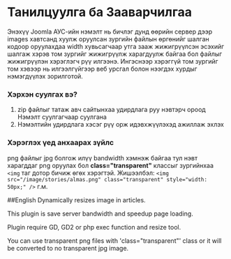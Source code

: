 # Танилцуулга ба Зааварчилгаа
Энэхүү Joomla АУС-ийн нэмэлт нь бичлэг дунд өөрийн сервер дээр images хавтсанд хуулж оруулсан зургийн файлын өргөнийг шалган кодоор оруулахдаа width хувьсагчаар утга зааж жижигрүүлсэн эсэхийг шалгаж хэрэв том зургийг жижигрүүлж харагдуулж байгаа бол файлыг жижигрүүлэн хэрэглэгч рүү илгээнэ. Ингэснээр хэрэггүй том зургийг том хэвээр нь илгээлгүйгээр веб урсгал болон нээгдэх хурдыг нэмэгдүүлэх зорилготой.

### Хэрхэн суулгах вэ?
1. zip файлыг татаж авч сайтынхаа удирдлага руу нэвтэрч ороод Нэмэлт суулгагчаар суулгана
2. Нэмэлтийн удирдлага хэсэг рүү орж идэвхжүүлэхэд ажиллаж эхлэх 

### Хэрэглэх үед анхаарах зүйлс
png файлыг jpg болгож илүү bandwidth хэмнэж байгаа тул нэвт харагддаг png оруулах бол **class="transparent"** классыг зургийнхаа `<img` таг дотор бичиж өгөх хэрэгтэй. Жишээлбэл: `<img src="/image/stories/almas.png" class="transparent" style="width: 50px;" />` г.м.


##English
Dynamically resizes image in articles. 

This plugin is save server bandwidth and speedup page loading.

Plugin require GD, GD2 or php exec function and resize tool. 

You can use transparent png files with 'class="transparent"' class or it will be converted to no transparent jpg image.
